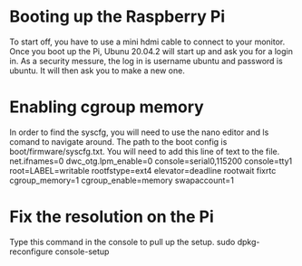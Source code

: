 # Booting up the Raspberry Pi
To start off, you have to use a mini hdmi cable to connect to your monitor. Once you boot up the Pi, Ubunu 20.04.2 will start up and ask you for a login in. As a 
security messure, the log in is username ubuntu and password is ubuntu. It will then ask you to make a new one. 

# Enabling cgroup memory 
In order to find the syscfg, you will need to use the nano editor and ls comand to navigate around. The path to the boot config is boot/firmware/syscfg.txt. You will 
need to add this line of text to the file. net.ifnames=0 dwc_otg.lpm_enable=0 console=serial0,115200 console=tty1 root=LABEL=writable rootfstype=ext4 elevator=deadline rootwait fixrtc cgroup_memory=1 cgroup_enable=memory swapaccount=1

#   Fix the resolution on the Pi
Type this command in the console to pull up the setup. sudo dpkg-reconfigure console-setup
